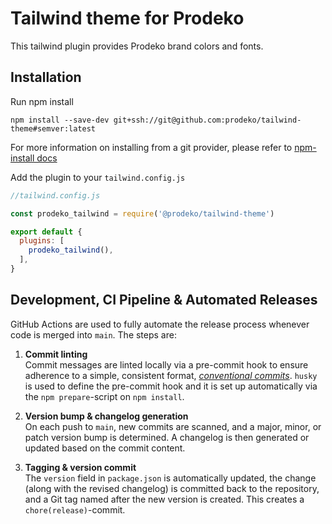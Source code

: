 # Tailwind theme for Prodeko

This tailwind plugin provides Prodeko brand colors and fonts.

## Installation

Run npm install

```text
npm install --save-dev git+ssh://git@github.com:prodeko/tailwind-theme#semver:latest
```

For more information on installing from a git provider, please refer to [npm-install docs](https://docs.npmjs.com/cli/v11/commands/npm-install)

Add the plugin to your `tailwind.config.js`

```js
//tailwind.config.js

const prodeko_tailwind = require('@prodeko/tailwind-theme')

export default {
  plugins: [
    prodeko_tailwind(),
  ],
}
```

## Development, CI Pipeline & Automated Releases

GitHub Actions are used to fully automate the release process whenever code is merged into `main`. The steps are:

1. **Commit linting**  
  Commit messages are linted locally via a pre-commit hook to ensure adherence to a simple, consistent format, [_conventional commits_](https://www.conventionalcommits.org/en/v1.0.0/#summary). `husky` is used to define the pre-commit hook and it is set up automatically via the `npm prepare`-script on `npm install`.

2. **Version bump & changelog generation**  
  On each push to `main`, new commits are scanned, and a major, minor, or patch version bump is determined. A changelog is then generated or updated based on the commit content.

3. **Tagging & version commit**  
  The `version` field in `package.json` is automatically updated, the change (along with the revised changelog) is committed back to the repository, and a Git tag named after the new version is created. This creates a `chore(release)`-commit.
